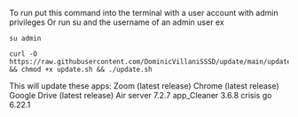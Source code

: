 To run put this command into the terminal with a user account with admin privileges
Or run su and the username of an admin user ex 
``` 
su admin
``` 


```
curl -O https://raw.githubusercontent.com/DominicVillaniSSSD/update/main/update.sh && chmod +x update.sh && ./update.sh
```

This will update these apps:
Zoom (latest release)
Chrome (latest release)
Google Drive (latest release)
Air server 7.2.7
app_Cleaner 3.6.8
crisis go 6.22.1



